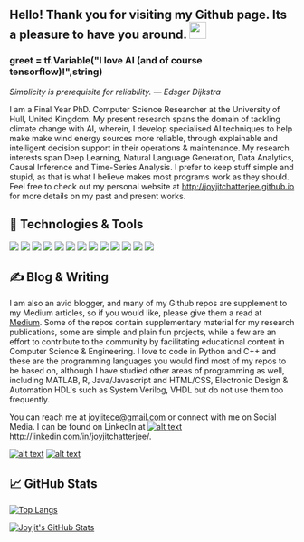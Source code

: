 ## Hello! Thank you for visiting my Github page. Its a pleasure to have you around. <img src="https://raw.githubusercontent.com/MartinHeinz/MartinHeinz/master/wave.gif" width="30px">
### greet = tf.Variable("I love AI (and of course tensorflow)!",string)

<!--
**joyjitchatterjee/joyjitchatterjee** is a ✨ _special_ ✨ repository because its `README.md` (this file) appears on your GitHub profile.-->

<i>Simplicity is prerequisite for reliability. — Edsger Dijkstra</i> 


I am a Final Year PhD. Computer Science Researcher at the University of Hull, United Kingdom. My present research spans the domain of tackling climate change with AI, wherein, I develop specialised AI techniques to help make make wind energy sources more reliable, through explainable and intelligent decision support in their operations & maintenance. My research interests span Deep Learning, Natural Language Generation, Data Analytics, Causal Inference and Time-Series Analysis. I prefer to keep stuff simple and stupid, as that is what I believe makes most programs work as they should. Feel free to check out my personal website at http://joyjitchatterjee.github.io for more details on my past and present works.

## 🔧 Technologies & Tools
![](https://img.shields.io/static/v1?label=Programming&message=Python&color=Green)
![](https://img.shields.io/static/v1?label=Programming&message="C++"&color=Green)
![](https://img.shields.io/static/v1?label=OS&message=Linux&color=Purple)
![](https://img.shields.io/static/v1?label=Editor&message=PyCharm&color=Orange)
![](https://img.shields.io/static/v1?label=Editor&message=Sublime&color=Orange)
![](https://img.shields.io/static/v1?label=Tools&message=Pandas&color=Brown)
![](https://img.shields.io/static/v1?label=Tools&message=Numpy&color=Brown)
![](https://img.shields.io/static/v1?label=Tools&message=Matplotlib&color=Brown)
![](https://img.shields.io/static/v1?label=DeepLearning&message=Keras&color=Red)
![](https://img.shields.io/static/v1?label=DeepLearning&message=Tensorflow&color=Red)
![](https://img.shields.io/static/v1?label=DeepLearning&message=PyTorch&color=Red)
![](https://img.shields.io/static/v1?label=MachineLearning&message=scikit-learn&color=Red)
![](https://img.shields.io/static/v1?label=NaturalLanguageProcessing&message=NLTK&color=Yellow)


## &#x270d; Blog & Writing
I am also an avid blogger, and many of my Github repos are supplement to my Medium articles, so if you would like, please give them a read at [Medium](http://joyjitece.medium.com). Some of the repos contain supplementary material for my research publications, some are simple and plain fun projects, while a few are an effort to contribute to the community by facilitating educational content in Computer Science & Engineering. I love to code in Python and C++ and these are the programming languages you would find most of my repos to be based on, although I have studied other areas of programming as well, including MATLAB, R, Java/Javascript and HTML/CSS, Electronic Design & Automation HDL's such as System Verilog, VHDL but do not use them too frequently.

You can reach me at joyjitece@gmail.com or connect with me on Social Media. 
I can be found on LinkedIn at [![alt text][3.1]][3] http://linkedin.com/in/joyjitchatterjee/.

<!-- Please don't remove this: Grab your social icons from https://github.com/carlsednaoui/gitsocial -->

<!-- display the social media buttons in your README -->

[![alt text][1.1]][1]
[![alt text][2.1]][2]

## &#x1f4c8; GitHub Stats
[![Top Langs](https://github-readme-stats.vercel.app/api/top-langs/?username=joyjitchatterjee&&layout=compact&hide=tex)](https://github.com/anuraghazra/github-readme-stats)

<a href="https://github.com/joyjitchatterjee/joyjitchatterjee">
  <img align="center" src="https://github-readme-stats.vercel.app/api?username=joyjitchatterjee&show_icons=true&line_height=27&count_private=true&title_color=ffffff&text_color=c9cacc&icon_color=2bbc8a&bg_color=1d1f21" alt="Joyjit's GitHub Stats" />
</a>




<!-- links to social media icons -->
<!-- no need to change these -->

<!-- icons with padding -->

[1.1]: http://i.imgur.com/tXSoThF.png (Joyjit's Twitter)
[2.1]: http://i.imgur.com/P3YfQoD.png (Joyjit's Facebook)
[3.1]: https://raw.githubusercontent.com/MartinHeinz/MartinHeinz/master/linkedin-3-16.png (Joyjit's LinkedIn)



<!-- links to your social media accounts -->
<!-- update these accordingly -->

[1]: http://www.twitter.com/joyjitchat
[2]: http://facebook.com/joyjit.chatterjee/
[3]: http://linkedin.com/in/joyjitchatterjee/


<!-- Please don't remove this: Grab your social icons from https://github.com/carlsednaoui/gitsocial -->



